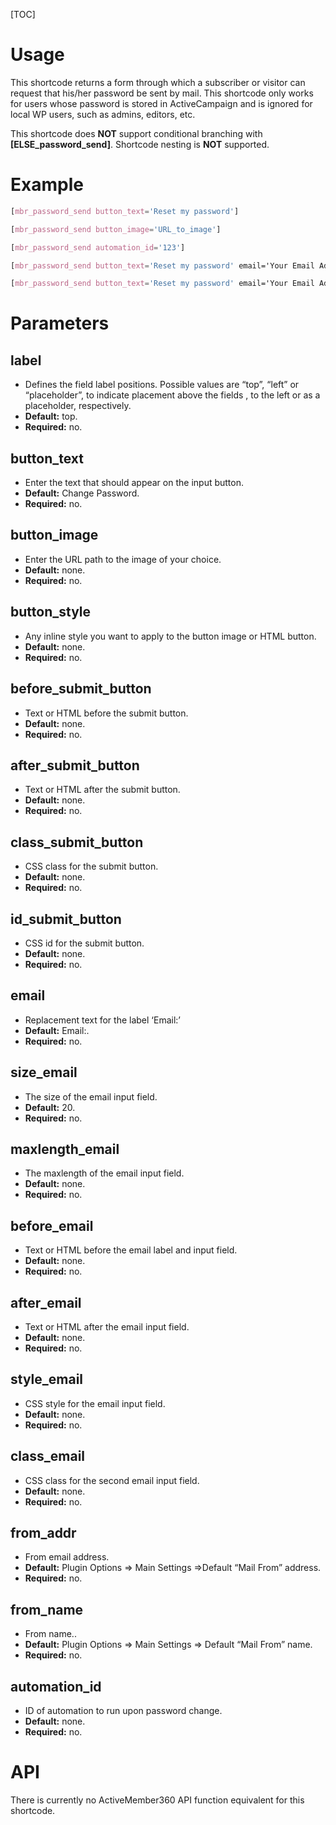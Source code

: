 [TOC]

# Usage
This shortcode returns a form through which a subscriber or visitor can request that his/her password be sent by mail. This shortcode only works for users whose password is stored in ActiveCampaign and is ignored for local WP users, such as admins, editors, etc.

This shortcode does **NOT** support conditional branching with **[ELSE_password_send]**.
Shortcode nesting is **NOT** supported.

# Example
```css
[mbr_password_send button_text='Reset my password']
```
```css
[mbr_password_send button_image='URL_to_image']
```
```css
[mbr_password_send automation_id='123']
```
```css
[mbr_password_send button_text='Reset my password' email='Your Email Address' placeholder='yes']
```
```css
[mbr_password_send button_text='Reset my password' email='Your Email Address' placeholder='yes' before_email='<div>' after_email='</div>']
```

# Parameters
## label
- Defines the field label positions. Possible values are “top”, “left” or “placeholder”, to indicate placement above the fields , to the left or as a placeholder, respectively.
- **Default:** top.
- **Required:** no.

## button_text
- Enter the text that should appear on the input button.
- **Default:** Change Password.
- **Required:** no.

## button_image
- Enter the URL path to the image of your choice.
- **Default:** none.
- **Required:** no.

## button_style
- Any inline style you want to apply to the button image or HTML button.
- **Default:** none.
- **Required:** no.

## before_submit_button
- Text or HTML before the submit button.
- **Default:** none.
- **Required:** no.

## after_submit_button
- Text or HTML after the submit button.
- **Default:** none.
- **Required:** no.

## class_submit_button
- CSS class for the submit button.
- **Default:** none.
- **Required:** no.

## id_submit_button
- CSS id for the submit button.
- **Default:** none.
- **Required:** no.

## email
- Replacement text for the label ‘Email:’
- **Default:** Email:.
- **Required:** no.

## size_email
- The size of the email input field.
- **Default:** 20.
- **Required:** no.

## maxlength_email
- The maxlength of the email input field.
- **Default:** none.
- **Required:** no.

## before_email
- Text or HTML before the email label and  input field.
- **Default:** none.
- **Required:** no.

## after_email
- Text or HTML after the email input field.
- **Default:** none.
- **Required:** no.

## style_email
- CSS style for the email input field.
- **Default:** none.
- **Required:** no.

## class_email
- CSS class for the second email input field.
- **Default:** none.
- **Required:** no.

## from_addr
- From email address.
- **Default:** Plugin Options => Main Settings =>Default “Mail From” address.
- **Required:** no.

## from_name
- From name..
- **Default:** Plugin Options => Main Settings => Default “Mail From” name.
- **Required:** no.

## automation_id
- ID of automation to run upon password change.
- **Default:** none.
- **Required:** no.

# API
There is currently no ActiveMember360 API function equivalent for this shortcode.
